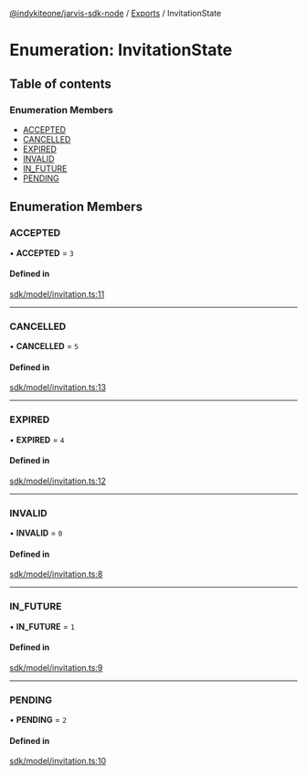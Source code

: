 [@indykiteone/jarvis-sdk-node](../README.md) / [Exports](../modules.md) / InvitationState

# Enumeration: InvitationState

## Table of contents

### Enumeration Members

- [ACCEPTED](InvitationState.md#accepted)
- [CANCELLED](InvitationState.md#cancelled)
- [EXPIRED](InvitationState.md#expired)
- [INVALID](InvitationState.md#invalid)
- [IN\_FUTURE](InvitationState.md#in_future)
- [PENDING](InvitationState.md#pending)

## Enumeration Members

### ACCEPTED

• **ACCEPTED** = ``3``

#### Defined in

[sdk/model/invitation.ts:11](https://github.com/indykite/jarvis-sdk-node/blob/438b790/jarvis_sdk_node/src/sdk/model/invitation.ts#L11)

___

### CANCELLED

• **CANCELLED** = ``5``

#### Defined in

[sdk/model/invitation.ts:13](https://github.com/indykite/jarvis-sdk-node/blob/438b790/jarvis_sdk_node/src/sdk/model/invitation.ts#L13)

___

### EXPIRED

• **EXPIRED** = ``4``

#### Defined in

[sdk/model/invitation.ts:12](https://github.com/indykite/jarvis-sdk-node/blob/438b790/jarvis_sdk_node/src/sdk/model/invitation.ts#L12)

___

### INVALID

• **INVALID** = ``0``

#### Defined in

[sdk/model/invitation.ts:8](https://github.com/indykite/jarvis-sdk-node/blob/438b790/jarvis_sdk_node/src/sdk/model/invitation.ts#L8)

___

### IN\_FUTURE

• **IN\_FUTURE** = ``1``

#### Defined in

[sdk/model/invitation.ts:9](https://github.com/indykite/jarvis-sdk-node/blob/438b790/jarvis_sdk_node/src/sdk/model/invitation.ts#L9)

___

### PENDING

• **PENDING** = ``2``

#### Defined in

[sdk/model/invitation.ts:10](https://github.com/indykite/jarvis-sdk-node/blob/438b790/jarvis_sdk_node/src/sdk/model/invitation.ts#L10)
